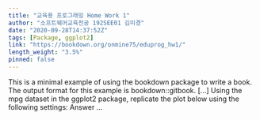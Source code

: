 ```yaml
---
title: "교육용 프로그래밍 Home Work 1"
author: "소프트웨어교육전공 192SEE01 김미경"
date: "2020-09-28T14:37:52Z"
tags: [Package, ggplot2]
link: "https://bookdown.org/onmine75/eduprog_hw1/"
length_weight: "3.5%"
pinned: false
---
```


This is a minimal example of using the bookdown package to write a book. The output format for this example is bookdown::gitbook. [...] Using the mpg dataset in the ggplot2 package, replicate the plot below using the following settings: Answer  ...
